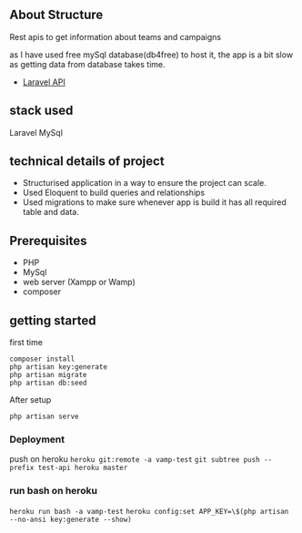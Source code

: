 ## About Structure

Rest apis to get information about teams and campaigns

as I have used free mySql database(db4free) to host it, the app is a bit slow as getting data from database takes time.

-   [Laravel API](https://vamp-test.herokuapp.com/)

## stack used

Laravel
MySql

## technical details of project

-   Structurised application in a way to ensure the project can scale.
-   Used Eloquent to build queries and relationships
-   Used migrations to make sure whenever app is build it has all required table and data.

## Prerequisites

-   PHP
-   MySql
-   web server (Xampp or Wamp)
-   composer

## getting started

first time

```
composer install
php artisan key:generate
php artisan migrate
php artisan db:seed
```

After setup

```
php artisan serve
```

### Deployment

push on heroku
`heroku git:remote -a vamp-test`
`git subtree push --prefix test-api heroku master`

### run bash on heroku

`heroku run bash -a vamp-test`
`heroku config:set APP_KEY=\$(php artisan --no-ansi key:generate --show)`
